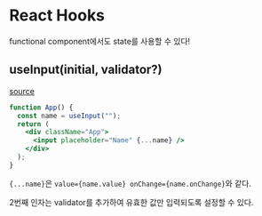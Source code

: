 # React Hooks

functional component에서도 state를 사용할 수 있다!

## useInput(initial, validator?)

[source](./src/nooks/useInput.js)

```jsx
function App() {
  const name = useInput("");
  return (
    <div className="App">
      <input placeholder="Name" {...name} />
    </div>
  );
}
```

`{...name}`은 `value={name.value} onChange={name.onChange}`와 같다.

2번째 인자는 validator를 추가하여 유효한 값만 입력되도록 설정할 수 있다.
